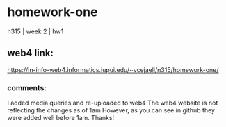 # homework-one
 n315 | week 2 | hw1

## web4 link:
https://in-info-web4.informatics.iupui.edu/~vcejaeli/n315/homework-one/

### comments:
I added media queries and re-uploaded to web4
The web4 website is not reflecting the changes as of 1am 
However, as you can see in github they were added well before 1am.
Thanks!
